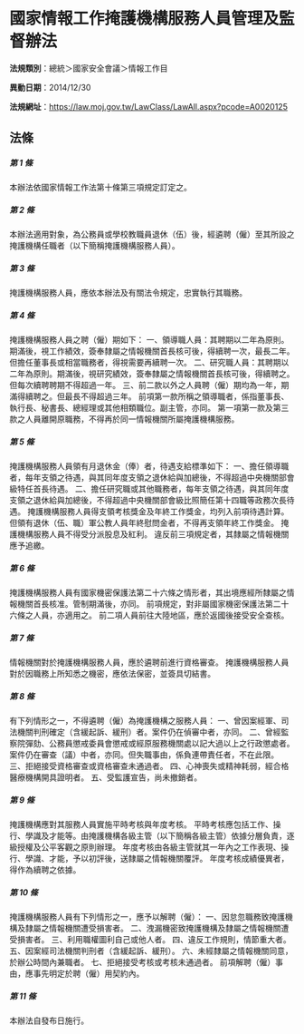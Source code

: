 # 國家情報工作掩護機構服務人員管理及監督辦法

**法規類別**：總統＞國家安全會議＞情報工作目

**異動日期**：2014/12/30  

**法規網址**：https://law.moj.gov.tw/LawClass/LawAll.aspx?pcode=A0020125





## 法條
##### 第 1 條
本辦法依國家情報工作法第十條第三項規定訂定之。

##### 第 2 條
本辦法適用對象，為公務員或學校教職員退休（伍）後，經遴聘（僱）至其所設之掩護機構任職者（以下簡稱掩護機構服務人員）。

##### 第 3 條
掩護機構服務人員，應依本辦法及有關法令規定，忠實執行其職務。

##### 第 4 條
掩護機構服務人員之聘（僱）期如下：
一、領導職人員：其聘期以二年為原則。期滿後，視工作績效，簽奉隸屬之情報機關首長核可後，得續聘一次，最長二年。但擔任董事長或相當職務者，得視需要再續聘一次。
二、研究職人員：其聘期以二年為原則。期滿後，視研究績效，簽奉隸屬之情報機關首長核可後，得續聘之。但每次續聘聘期不得超過一年。
三、前二款以外之人員聘（僱）期均為一年，期滿得續聘之。但最長不得超過三年。
前項第一款所稱之領導職者，係指董事長、執行長、秘書長、總經理或其他相類職位。副主管，亦同。
第一項第一款及第三款之人員離開原職務，不得再於同一情報機關所屬掩護機構服務。

##### 第 5 條
掩護機構服務人員領有月退休金（俸）者，待遇支給標準如下：
一、擔任領導職者，每年支領之待遇，與其同年度支領之退休給與加總後，不得超過中央機關部會級特任首長待遇。
二、擔任研究職或其他職務者，每年支領之待遇，與其同年度支領之退休給與加總後，不得超過中央機關部會級比照簡任第十四職等政務次長待遇。
掩護機構服務人員得支領考核獎金及年終工作獎金，均列入前項待遇計算。但領有退休（伍、職）軍公教人員年終慰問金者，不得再支領年終工作獎金。
掩護機構服務人員不得受分派股息及紅利。
違反前三項規定者，其隸屬之情報機關應予追繳。

##### 第 6 條
掩護機構服務人員有國家機密保護法第二十六條之情形者，其出境應經所隸屬之情報機關首長核准。管制期滿後，亦同。
前項規定，對非屬國家機密保護法第二十六條之人員，亦適用之。
前二項人員前往大陸地區，應於返國後接受安全查核。

##### 第 7 條
情報機關對於掩護機構服務人員，應於遴聘前進行資格審查。
掩護機構服務人員對於因職務上所知悉之機密，應依法保密，並簽具切結書。

##### 第 8 條
有下列情形之一，不得遴聘（僱）為掩護機構之服務人員：
一、曾因案經軍、司法機關判刑確定（含緩起訴、緩刑）者。案件仍在偵審中者，亦同。
二、曾經監察院彈劾、公務員懲戒委員會懲戒或經原服務機關處以記大過以上之行政懲處者。案件仍在審查（議）中者，亦同。但失職事由，係負連帶責任者，不在此限。
三、拒絕接受資格審查或資格審查未通過者。
四、心神喪失或精神耗弱，經合格醫療機構開具證明者。
五、受監護宣告，尚未撤銷者。

##### 第 9 條
掩護機構應對其服務人員實施平時考核與年度考核。
平時考核應包括工作、操行、學識及才能等。由掩護機構各級主管（以下簡稱各級主管）依據分層負責，逐級授權及公平客觀之原則辦理。
年度考核由各級主管就其一年內之工作表現、操行、學識、才能，予以初評後，送隸屬之情報機關覆評。
年度考核成績優異者，得作為續聘之依據。

##### 第 10 條
掩護機構服務人員有下列情形之一，應予以解聘（僱）：
一、因怠忽職務致掩護機構及隸屬之情報機關遭受損害者。
二、洩漏機密致掩護機構及隸屬之情報機關遭受損害者。
三、利用職權圖利自己或他人者。
四、違反工作規則，情節重大者。
五、因案經司法機關判刑者（含緩起訴、緩刑）。
六、未經隸屬之情報機關同意，於辦公時間內兼職者。
七、拒絕接受考核或考核未通過者。
前項解聘（僱）事由，應事先明定於聘（僱）用契約內。

##### 第 11 條
本辦法自發布日施行。


